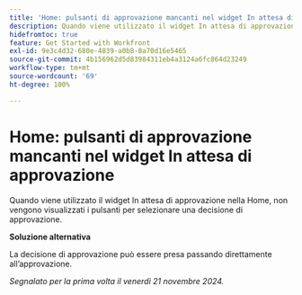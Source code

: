 ```yaml
---
title: 'Home: pulsanti di approvazione mancanti nel widget In attesa di approvazione'
description: Quando viene utilizzato il widget In attesa di approvazione nella Home, non vengono visualizzati i pulsanti per selezionare una decisione di approvazione.
hidefromtoc: true
feature: Get Started with Workfront
exl-id: 9e3c4d32-680e-4839-a0b8-8a70d16e5465
source-git-commit: 4b156962d5d83984311eb4a3124a6fc864d23249
workflow-type: tm+mt
source-wordcount: '69'
ht-degree: 100%

---
```


# Home: pulsanti di approvazione mancanti nel widget In attesa di approvazione

<!--
>[!NOTE]
>
>This issue was fixed on February 13, 2025.
-->

Quando viene utilizzato il widget In attesa di approvazione nella Home, non vengono visualizzati i pulsanti per selezionare una decisione di approvazione.

**Soluzione alternativa**

La decisione di approvazione può essere presa passando direttamente all’approvazione.

_Segnalato per la prima volta il venerdì 21 novembre 2024._
